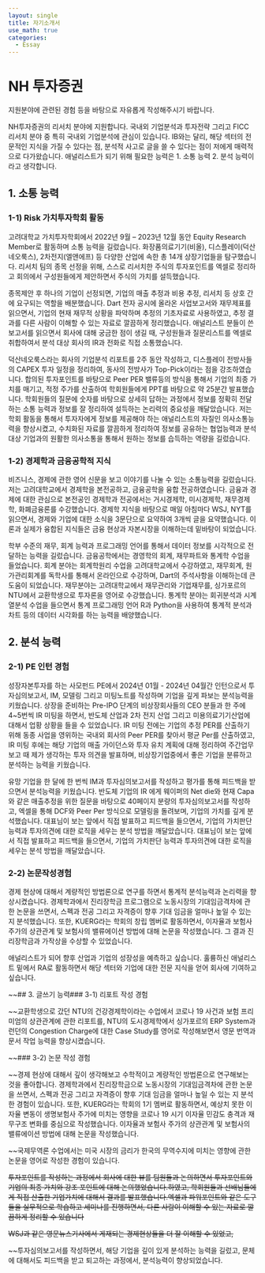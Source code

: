 ```yaml
---
layout: single
title: 자기소개서
use_math: true
categories:
  - Essay
---
```

# NH 투자증권

지원분야에 관련된 경험 등을 바탕으로 자유롭게 작성해주시기 바랍니다. 

NH투자증권의 리서치 분야에 지원합니다. 국내외 기업분석과 투자전략 그리고 FICC 리서치 분야 중 특히 국내외 기업분석에 관심이 있습니다. IB와는 달리, 해당 섹터의 전문적인 지식을 가질 수 있다는 점, 분석적 사고로 글을 쓸 수 있다는 점이 저에게 매력적으로 다가왔습니다. 애널리스트가 되기 위해 필요한 능력은 1. 소통 능력 2. 분석 능력이라고 생각합니다.

## 1. 소통 능력

### 1-1) Risk 가치투자학회 활동

고려대학교 가치투자학회에서 2022년 9월 – 2023년 12월 동안 Equity Research Member로 활동하며 소통 능력을 길렀습니다. 화장품의료기기(비올), 디스플레이(덕산네오룩스), 2차전지(엘앤에프) 등 다양한 산업에 속한 총 14개 상장기업들을 탐구했습니다. 리서치 팀의 종목 선정을 위해, 스스로 리서치한 주식의 투자포인트를 엑셀로 정리하고 회의에서 구성원들에게 제안하면서 주식의 가치를 설득했습니다.

종목제안 후 하나의 기업이 선정되면, 기업의 매출 추정과 비용 추정, 리서치 등 상호 간에 요구되는 역할을 배분했습니다. Dart 전자 공시에 올라온 사업보고서와 재무제표를 읽으면서, 기업의 현재 재무적 상황을 파악하며 추정의 기초자료로 사용하였고, 추정 결과를 다른 사람이 이해할 수 있는 자료로 깔끔하게 정리했습니다. 애널리스트 분들이 쓴 보고서를 읽으면서 회사에 대해 궁금한 점이 생길 때, 구성원들과 질문리스트를 엑셀로 취합하여서 분석 대상 회사의 IR과 전화로 직접 소통했습니다.

덕산네오룩스라는 회사의 기업분석 리포트를 2주 동안 작성하고, 디스플레이 전방사들의 CAPEX 투자 일정을 정리하여, 동사의 전방사가 Top-Pick이라는 점을 강조하였습니다. 합의된 투자포인트를 바탕으로 Peer PER 밸류등의 방식을 통해서 기업의 최종 가치를 매기고, 적정 주가를 산출하여 학회원들에게 PPT를 바탕으로 약 25분간 발표했습니다. 학회원들의 질문에 숫자를 바탕으로 상세히 답하는 과정에서 정보를 정확히 전달하는 소통 능력과 정보를 잘 정리하여 설득하는 논리력의 중요성을 깨달았습니다. 저는 학회 활동을 통해서 투자자에게 정보를 제공해야 하는 애널리스트의 자질인 의사소통능력을 향상시켰고, 수치화된 자료를 깔끔하게 정리하여 정보를 공유하는 협업능력과 분석 대상 기업과의 원활한 의사소통을 통해서 원하는 정보를 습득하는 역량을 길렀습니다.

### 1-2) 경제학과 금융공학적 지식

비즈니스, 경제에 관한 영어 신문을 보고 이야기를 나눌 수 있는 소통능력을 길렀습니다. 저는 고려대학교에서 경제학을 본전공하고, 금융공학을 융합 전공하였습니다. 금융과 경제에 대한 관심으로 본전공인 경제학과 전공에서는 거시경제학, 미시경제학, 재무경제학, 화폐금융론를 수강했습니다. 경제학 지식을 바탕으로 매일 아침마다 WSJ, NYT를 읽으면서, 경제와 기업에 대한 소식을 3문단으로 요약하여 3개씩 글을 요약했습니다. 이론과 실제가 융합된 지식들은 금융 현상과 자본시장을 이해하는데 밑바탕이 되었습니다.

학부 수준의 재무, 회계 능력과 프로그래밍 언어를 통해서 데이터 정보를 시각적으로 전달하는 능력을 길렀습니다. 금융공학에서는 경영학의 회계, 재무파트와 통계학 수업을 들었습니다. 회계 분야는 회계학원리 수업을 고려대학교에서 수강하였고, 재무회계, 원가관리회계를 독학사를 통해서 온라인으로 수강하며, Dart의 주석사항을 이해하는데 큰 도움이 되었습니다. 재무분야는 고려대학교에서 재무관리와 기업재무를, 싱가포르의 NTU에서 교환학생으로 투자론을 영어로 수강했습니다. 통계학 분야는 회귀분석과 시계열분석 수업을 들으면서 통계 프로그래밍 언어 R과 Python을 사용하여 통계적 분석과 차트 등의 데이터 시각화를 하는 능력을 배양했습니다.

## 2. 분석 능력

### 2-1) PE 인턴 경험

성장자본투자를 하는 사모펀드 PE에서 2024년 01월 - 2024년 04월간 인턴으로서 투자심의보고서, IM, 모델링 그리고 미팅노트를 작성하며 기업을 깊게 파보는 분석능력을 키웠습니다. 상장을 준비하는 Pre-IPO 단계의 비상장회사들의 CEO 분들과 한 주에 4~5번씩 IR 미팅을 하면서, 반도체 산업과 2차 전지 산업 그리고 미용의료기기산업에 대해서 업황 상황을 들을 수 있었습니다. IR 미팅 전에는 기업의 추정 PER를 산출하기 위해 동종 사업을 영위하는 국내외 회사의 Peer PER를 찾아서 평균 Per를 산출하였고, IR 미팅 후에는 해당 기업의 매출 가이던스와 투자 유치 계획에 대해 정리하여 주간업무보고 때 제가 생각하는 투자 의견을 발표하며, 비상장기업중에서 좋은 기업을 분류하고 분석하는 능력을 키웠습니다.

유망 기업을 한 달에 한 번씩 IM과 투자심의보고서를 작성하고 평가를 통해 피드백을 받으면서 분석능력을 키웠습니다. 반도체 기업의 IR 에게 웨이퍼의 Net die와 현재 Capa와 같은 매출추정을 위한 질문을 바탕으로 40페이지 분량의 투자심의보고서를 작성하고, 엑셀을 통해 DCF와 Peer Per 방식으로 모델링을 돌려보며, 기업의 가치를 깊게 분석했습니다. 대표님이 보는 앞에서 직접 발표하고 피드백을 들으면서, 기업의 가치판단 능력과 투자의견에 대한 로직을 세우는 분석 방법을 깨달았습니다. 대표님이 보는 앞에서 직접 발표하고 피드백을 들으면서, 기업의 가치판단 능력과 투자의견에 대한 로직을 세우는 분석 방법을 깨달았습니다.

### 2-2) 논문작성경험

경제 현상에 대해서 계량적인 방법론으로 연구를 하면서 통계적 분석능력과 논리력을 향상시켰습니다. 경제학과에서 진리장학금 프로그램으로 노동시장의 기대임금격차에 관한 논문을 쓰면서, 스펙과 전공 그리고 자격증이 향후 기대 임금을 얼마나 높일 수 있는 지 분석했습니다. 또한, KUERG라는 학회의 창립 멤버로 활동하면서, 이자율과 보험사 주가의 상관관계 및 보험사의 밸류에이션 방법에 대해 논문을 작성했습니다. 그 결과 진리장학금과 가작상을 수상할 수 있었습니다.

애널리스트가 되어 향후 산업과 기업의 성장성을 예측하고 싶습니다. 훌륭하신 애널리스트 밑에서 RA로 활동하면서 해당 섹터와 기업에 대한 전문 지식을 얻어 회사에 기여하고 싶습니다.

~~## 3. 글쓰기 능력### 3-1) 리포트 작성 경험

~~교환학생으로 갔던 NTU의 건강경제학이라는 수업에서 코로나 19 사건과 보험 프리미엄의 상관관계에 관한 리포트를, NTU의 도시경제학에서 싱가포르의 ERP System과 런던의 Congestion Charge에 대한 Case Study를 영어로 작성해보면서 영문 번역과 문서 작업 능력을 향상시켰습니다. 

~~### 3-2) 논문 작성 경험

~~경제 현상에 대해서 깊이 생각해보고 수학적이고 계량적인 방법론으로 연구해보는 것을 좋아합니다. 경제학과에서 진리장학금으로 노동시장의 기대임금격차에 관한 논문을 쓰면서,  스펙과 전공 그리고 자격증이 향후 기대 임금을 얼마나 높일 수 있는 지 분석한 경험이 있습니다. 또한, KUERG라는 학회의 1기 멤버로 활동하면서, 예상치 못한 이자율 변동이 생명보험사 주가에 미치는 영향을 코로나 19 시기 이자율 민감도 충격과 재무구조 변화를 중심으로 작성했습니다. 이자율과 보험사 주가의 상관관계 및 보험사의 밸류에이션 방법에 대해 논문을 작성했습니다. 

~~국제무역론 수업에서는 미국 시장의 금리가 한국의 무역수지에 미치는 영향에 관한 논문을 영어로 작성한 경험이 있습니다. 




~~투자포인트를 작성하는 과정에서 회사에 대한 뷰를 팀원들과 논의하면서 투자포인트와 기업의 최종 가치와 강조 포인트에 대해 논의했었습니다.하였고, 학회원들과 선배님들에게 직접 산출한 기업가치에 대해서 결과를 발표했습니다.엑셀과 파워포인트와 같은 도구들을 실무적으로 학습하고 세미나를 진행하면서, 다른 사람이 이해할 수 있는 자료로 깔끔하게 정리할 수 있습니다~~


~~WSJ과 같은 영문뉴스기사에서 게재되는 경제현상들을 더 잘 이해할 수 있었고,~~


~~투자심의보고서를 작성하면서, 해당 기업을 깊이 있게 분석하는 능력을 길렀고, 문체에 대해서도 피드백을 받고 퇴고하는 과정에서, 분석능력이 향상되었습니다.

